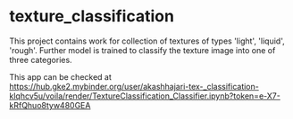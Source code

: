 # texture_classification

This project contains work for collection of textures of types 'light', 'liquid', 'rough'.
Further model is trained to classify the texture image into one of three categories.

This app can be checked at https://hub.gke2.mybinder.org/user/akashhajari-tex-_classification-klqhcv5u/voila/render/TextureClassification_Classifier.ipynb?token=e-X7-kRfQhuo8tyw480GEA
